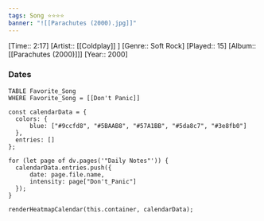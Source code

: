 ```yaml
---
tags: Song ⭐⭐⭐⭐ 
banner: "![[Parachutes (2000).jpg]]"
---
```

[Time:: 2:17]
[Artist:: [[Coldplay]] ]
[Genre:: Soft Rock]
[Played:: 15]
[Album:: [[Parachutes (2000)]]]
[Year:: 2000]
### Dates
````dataview
TABLE Favorite_Song
WHERE Favorite_Song = [[Don't Panic]]
````

  ```dataviewjs
const calendarData = { 
	colors: { 
		blue: ["#9ccfd8", "#5BAAB8", "#57A1BB", "#5da8c7", "#3e8fb0"] 
	}, 
	entries: [] 
}; 

for (let page of dv.pages('"Daily Notes"')) { 
	calendarData.entries.push({ 
		date: page.file.name, 
		intensity: page["Don't_Panic"]
	}); 
} 

renderHeatmapCalendar(this.container, calendarData);
```
